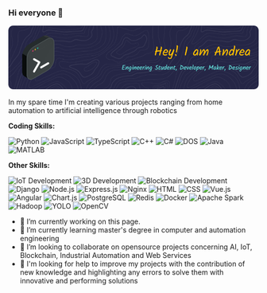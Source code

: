 ### Hi everyone 👋

![](https://github.com/125ade/125ade/blob/main/github-header-image.png)

In my spare time I'm creating various projects ranging from home automation to artificial intelligence through robotics

**Coding Skills:**

![Python](https://img.shields.io/badge/Python-3776AB?style=for-the-badge&logo=python&logoColor=white&labelColor=black)
![JavaScript](https://img.shields.io/badge/JavaScript-F7DF1E?style=for-the-badge&logo=javascript&logoColor=white&labelColor=black)
![TypeScript](https://img.shields.io/badge/TypeScript-007ACC?style=for-the-badge&logo=typescript&logoColor=white&labelColor=black)
![C++](https://img.shields.io/badge/C++-00599C?style=for-the-badge&logo=cplusplus&logoColor=white&labelColor=black)
![C#](https://img.shields.io/badge/C%23-239120?style=for-the-badge&logo=csharp&logoColor=white&labelColor=black)
![DOS](https://img.shields.io/badge/DOS-0071C5?style=for-the-badge&logo=freedos&logoColor=white&labelColor=black)
![Java](https://img.shields.io/badge/Java-007396?style=for-the-badge&logo=java&logoColor=white&labelColor=black)
![MATLAB](https://img.shields.io/badge/MATLAB-0076A8?style=for-the-badge&logo=mathworks&logoColor=white&labelColor=black)

**Other  Skills:** 

![IoT Development](https://img.shields.io/badge/IoT%20Development-00979D?style=for-the-badge&logo=arduino&logoColor=white&labelColor=black)
![3D Development](https://img.shields.io/badge/3D%20Development-F5792A?style=for-the-badge&logo=blender&logoColor=white&labelColor=black)
![Blockchain Development](https://img.shields.io/badge/Blockchain%20Development-3C3C3D?style=for-the-badge&logo=ethereum&logoColor=white&labelColor=black)
![Django](https://img.shields.io/badge/Django-092E20?style=for-the-badge&logo=django&logoColor=white&labelColor=black)
![Node.js](https://img.shields.io/badge/Node.js-339933?style=for-the-badge&logo=nodedotjs&logoColor=white&labelColor=black)
![Express.js](https://img.shields.io/badge/Express.js-000000?style=for-the-badge&logo=express&logoColor=white&labelColor=black)
![Nginx](https://img.shields.io/badge/Nginx-009639?style=for-the-badge&logo=nginx&logoColor=white&labelColor=black)
![HTML](https://img.shields.io/badge/HTML-E34F26?style=for-the-badge&logo=html5&logoColor=white&labelColor=black)
![CSS](https://img.shields.io/badge/CSS-1572B6?style=for-the-badge&logo=css3&logoColor=white&labelColor=black)
![Vue.js](https://img.shields.io/badge/Vue.js-4FC08D?style=for-the-badge&logo=vue.js&logoColor=white&labelColor=black)
![Angular](https://img.shields.io/badge/Angular-DD0031?style=for-the-badge&logo=angular&logoColor=white&labelColor=black)
![Chart.js](https://img.shields.io/badge/Chart.js-FF6384?style=for-the-badge&logo=chartdotjs&logoColor=white&labelColor=black)
![PostgreSQL](https://img.shields.io/badge/PostgreSQL-4479A1?style=for-the-badge&logo=postgresql&logoColor=white&labelColor=black)
![Redis](https://img.shields.io/badge/Redis-DC382D?style=for-the-badge&logo=redis&logoColor=white&labelColor=black)
![Docker](https://img.shields.io/badge/Docker-2496ED?style=for-the-badge&logo=docker&logoColor=white&labelColor=black)
![Apache Spark](https://img.shields.io/badge/Apache%20Spark-E25A1C?style=for-the-badge&logo=apachespark&logoColor=white&labelColor=black)
![Hadoop](https://img.shields.io/badge/Hadoop-66CCFF?style=for-the-badge&logo=apachehadoop&logoColor=white&labelColor=black)
![YOLO](https://img.shields.io/badge/YOLO-FF9900?style=for-the-badge&logo=tensorflow&logoColor=white&labelColor=black)
![OpenCV](https://img.shields.io/badge/OpenCV-5C3EE8?style=for-the-badge&logo=opencv&logoColor=white&labelColor=black)



- 🔭 I’m currently working on this page. 
- 🌱 I’m currently learning master's degree in computer and automation engineering 
- 👯 I’m looking to collaborate on opensource projects concerning AI, IoT, Blockchain, Industrial Automation and Web Services 
- 🤔 I'm looking for help to improve my projects with the contribution of new knowledge and highlighting any errors to solve them with innovative and performing solutions
